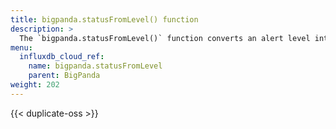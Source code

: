```yaml
---
title: bigpanda.statusFromLevel() function
description: >
  The `bigpanda.statusFromLevel()` function converts an alert level into a BigPanda status.
menu:
  influxdb_cloud_ref:
    name: bigpanda.statusFromLevel
    parent: BigPanda
weight: 202
---
```


{{< duplicate-oss >}}
